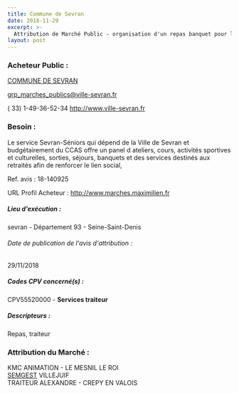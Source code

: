 ```yaml
---
title: Commune de Sevran
date: 2018-11-29
excerpt: >-
  Attribution de Marché Public - organisation d'un repas banquet pour les retraites de la ville de Sevran
layout: post
---
```


### Acheteur Public : 
<a href="/acheteur-33/siren-219300712"> COMMUNE DE SEVRAN</a><br/>



grp_marches_publics@ville-sevran.fr

( 33) 1-49-36-52-34
http://www.ville-sevran.fr
### Besoin :

Le service Sevran-Séniors qui dépend de la Ville de Sevran et budgétairement du CCAS offre un panel d ateliers, cours, activités sportives et culturelles, sorties, séjours, banquets et des services destinés aux retraités afin de renforcer le lien social,

Ref. avis : 18-140925

URL Profil Acheteur : http://www.marches.maximilien.fr

##### Lieu d'exécution :

sevran - Département 93 - Seine-Saint-Denis

###### Date de publication de l'avis d'attribution : 
29/11/2018

##### Codes CPV concerné(s) :
CPV55520000 - **Services traiteur** <br/>

##### Descripteurs :
Repas, traiteur <br/>

### Attribution du Marché :
KMC ANIMATION -   LE MESNIL LE ROI <br/>
<a href="/entreprise-256/siren-343472825"> SEMGEST</a>      VILLEJUIF <br/>
TRAITEUR ALEXANDRE -   CREPY EN VALOIS <br/>
